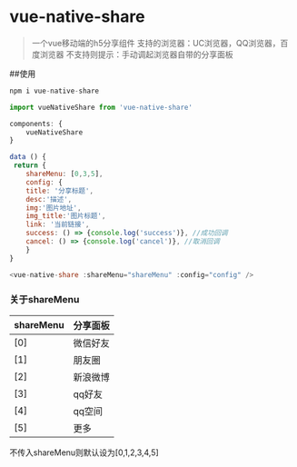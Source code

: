 # vue-native-share

> 一个vue移动端的h5分享组件
>支持的浏览器：UC浏览器，QQ浏览器，百度浏览器
>不支持则提示：手动调起浏览器自带的分享面板


##使用
```js
npm i vue-native-share 

import vueNativeShare from 'vue-native-share'

components: {
    vueNativeShare
}

data () {
 return {
    shareMenu: [0,3,5],
    config: {
    title: '分享标题',
    desc:'描述',
    img:'图片地址',
    img_title:'图片标题',
    link: '当前链接',
    success: () => {console.log('success')}, //成功回调
    cancel: () => {console.log('cancel')}, //取消回调
    }
}

<vue-native-share :shareMenu="shareMenu" :config="config" />
```

### 关于shareMenu
| shareMenu | 分享面板 |
| -- | -- | 
| [0] | 微信好友 |
| [1] | 朋友圈 |
| [2] | 新浪微博 |
| [3] | qq好友 |
| [4] | qq空间 |
| [5] | 更多 |


不传入shareMenu则默认设为[0,1,2,3,4,5]



